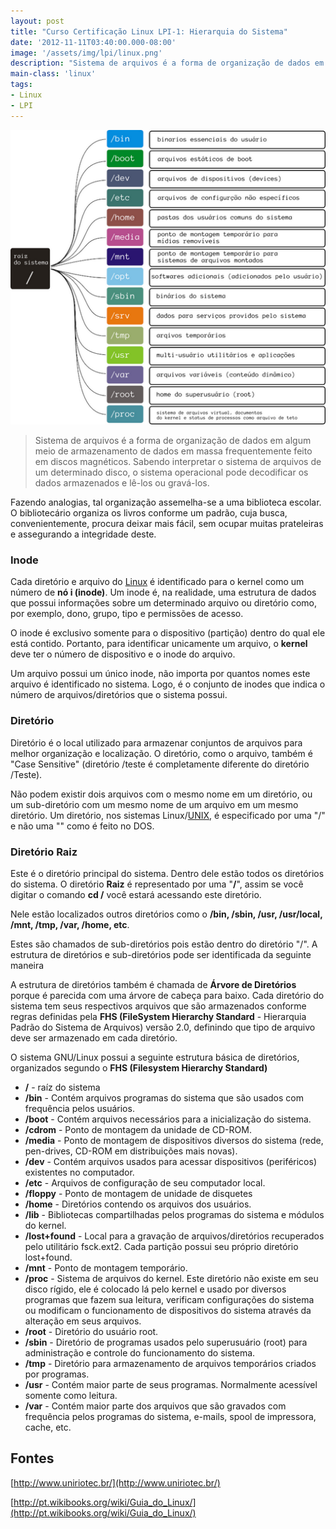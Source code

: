 ```yaml
---
layout: post
title: "Curso Certificação Linux LPI-1: Hierarquia do Sistema"
date: '2012-11-11T03:40:00.000-08:00'
image: '/assets/img/lpi/linux.png'
description: "Sistema de arquivos é a forma de organização de dados em algum meio de armazenamento de dados em massa frequentemente feito em discos magnéticos."
main-class: 'linux'
tags:
- Linux
- LPI
---
```


![Blog Linux](/assets/img/lpi/linux.png "Blog Linux")

> Sistema de arquivos é a forma de organização de dados em algum meio de armazenamento de dados em massa frequentemente feito em discos magnéticos. Sabendo interpretar o sistema de arquivos de um determinado disco, o sistema operacional pode decodificar os dados armazenados e lê-los ou gravá-los.

Fazendo analogias, tal organização assemelha-se a uma biblioteca escolar. O bibliotecário organiza os livros conforme um padrão, cuja busca, convenientemente, procura deixar mais fácil, sem ocupar muitas prateleiras e assegurando a integridade deste.

### Inode
Cada diretório e arquivo do [Linux](http://www.terminalroot.com.br/tags#linux) é identificado para o kernel como um número de __nó i (inode)__. Um inode é, na realidade, uma estrutura de dados que possui informações sobre um determinado arquivo ou diretório como, por exemplo, dono, grupo, tipo e permissões de acesso.

O inode é exclusivo somente para o dispositivo (partição) dentro do qual ele está contido. Portanto, para identificar unicamente um arquivo, o __kernel__ deve ter o número de dispositivo e o inode do arquivo.

Um arquivo possui um único inode, não importa por quantos nomes este arquivo é identificado no sistema. Logo, é o conjunto de inodes que indica o número de arquivos/diretórios que o sistema possui.

### Diretório

Diretório é o local utilizado para armazenar conjuntos de arquivos para melhor organização e localização. O diretório, como o arquivo, também é "Case Sensitive" (diretório /teste é completamente diferente do diretório /Teste).

Não podem existir dois arquivos com o mesmo nome em um diretório, ou um sub-diretório com um mesmo nome de um arquivo em um mesmo diretório.
Um diretório, nos sistemas Linux/[UNIX](https://cse.google.com.br/cse/publicurl?cx=004473188612396442360:qs2ekmnkweq&q=unix), é especificado por uma "/" e não uma "\" como é feito no DOS.

### Diretório Raiz

Este é o diretório principal do sistema. Dentro dele estão todos os diretórios do sistema. O diretório __Raiz__ é representado por uma "__/__", assim se você digitar o comando __cd /__ você estará acessando este diretório.

Nele estão localizados outros diretórios como o __/bin, /sbin, /usr, /usr/local, /mnt, /tmp, /var, /home, etc__. 

Estes são chamados de sub-diretórios pois estão dentro do diretório "/". A estrutura de diretórios e sub-diretórios pode ser identificada da seguinte maneira

A estrutura de diretórios também é chamada de __Árvore de Diretórios__ porque é parecida com uma árvore de cabeça para baixo. Cada diretório do sistema tem seus respectivos arquivos que são armazenados conforme regras definidas pela __FHS (FileSystem Hierarchy Standard__ - Hierarquia Padrão do Sistema de Arquivos) versão 2.0, definindo que tipo de arquivo deve ser armazenado em cada diretório.

O sistema GNU/Linux possui a seguinte estrutura básica de diretórios, organizados segundo o __FHS (Filesystem Hierarchy Standard)__

+ __/__ - raíz do sistema
+ __/bin__ - Contém arquivos programas do sistema que são usados com frequência pelos usuários.
+ __/boot__ - Contém arquivos necessários para a inicialização do sistema.
+ __/cdrom__ - Ponto de montagem da unidade de CD-ROM.
+ __/media__ - Ponto de montagem de dispositivos diversos do sistema (rede, pen-drives, CD-ROM em distribuições mais novas).
+ __/dev__ - Contém arquivos usados para acessar dispositivos (periféricos) existentes no computador.
+ __/etc__ - Arquivos de configuração de seu computador local.
+ __/floppy__ - Ponto de montagem de unidade de disquetes
+ __/home__ - Diretórios contendo os arquivos dos usuários.
+ __/lib__ - Bibliotecas compartilhadas pelos programas do sistema e módulos do kernel.
+ __/lost+found__ - Local para a gravação de arquivos/diretórios recuperados pelo utilitário fsck.ext2. Cada partição possui seu próprio diretório lost+found.
+ __/mnt__ - Ponto de montagem temporário.
+ __/proc__ - Sistema de arquivos do kernel. Este diretório não existe em seu disco rígido, ele é colocado lá pelo kernel e usado por diversos programas que fazem sua leitura, verificam configurações do sistema ou modificam o funcionamento de dispositivos do sistema através da alteração em seus arquivos.
+ __/root__ - Diretório do usuário root.
+ __/sbin__ - Diretório de programas usados pelo superusuário (root) para administração e controle do funcionamento do sistema.
+ __/tmp__ - Diretório para armazenamento de arquivos temporários criados por programas.
+ __/usr__ - Contém maior parte de seus programas. Normalmente acessível somente como leitura.
+ __/var__ - Contém maior parte dos arquivos que são gravados com frequência pelos programas do sistema, e-mails, spool de impressora, cache, etc.

## Fontes
[http://www.uniriotec.br/](http://www.uniriotec.br/)

[http://pt.wikibooks.org/wiki/Guia_do_Linux/](http://pt.wikibooks.org/wiki/Guia_do_Linux/)

